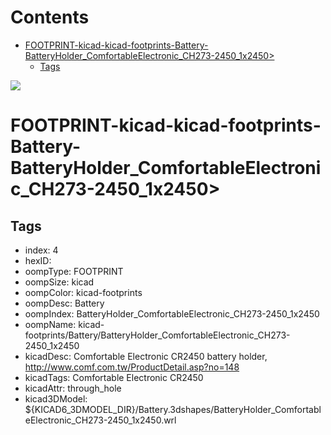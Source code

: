 



Contents
========

* [FOOTPRINT-kicad-kicad-footprints-Battery-BatteryHolder_ComfortableElectronic_CH273-2450_1x2450>](#footprint-kicad-kicad-footprints-battery-batteryholder_comfortableelectronic_ch273-2450_1x2450)
	* [Tags](#tags)
  
![][im]
# FOOTPRINT-kicad-kicad-footprints-Battery-BatteryHolder_ComfortableElectronic_CH273-2450_1x2450>

## Tags

- index: 4
- hexID: 
- oompType: FOOTPRINT
- oompSize: kicad
- oompColor: kicad-footprints
- oompDesc: Battery
- oompIndex: BatteryHolder_ComfortableElectronic_CH273-2450_1x2450
- oompName: kicad-footprints/Battery/BatteryHolder_ComfortableElectronic_CH273-2450_1x2450
- kicadDesc: Comfortable Electronic CR2450 battery holder, http://www.comf.com.tw/ProductDetail.asp?no=148
- kicadTags: Comfortable Electronic CR2450
- kicadAttr: through_hole
- kicad3DModel: ${KICAD6_3DMODEL_DIR}/Battery.3dshapes/BatteryHolder_ComfortableElectronic_CH273-2450_1x2450.wrl



[im]: image.png
